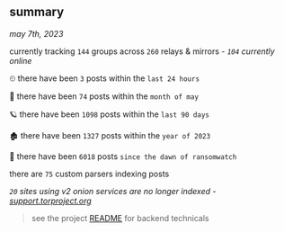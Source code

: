 
## summary
_may 7th, 2023_

currently tracking `144` groups across `260` relays & mirrors - _`104` currently online_

⏲ there have been `3` posts within the `last 24 hours`

🦈 there have been `74` posts within the `month of may`

🪐 there have been `1098` posts within the `last 90 days`

🏚 there have been `1327` posts within the `year of 2023`

🦕 there have been `6018` posts `since the dawn of ransomwatch`

there are `75` custom parsers indexing posts

_`20` sites using v2 onion services are no longer indexed - [support.torproject.org](https://support.torproject.org/onionservices/v2-deprecation/)_

> see the project [README](https://github.com/joshhighet/ransomwatch#ransomwatch--) for backend technicals
